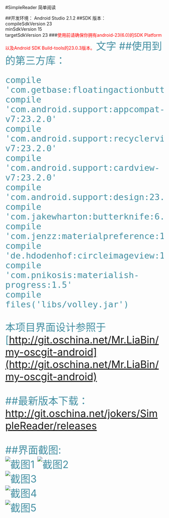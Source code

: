 #SimpleReader 简单阅读

##开发环境：
Android Studio 2.1.2
##SDK 版本：  
compileSdkVersion 23  
minSdkVersion 15  
targetSdkVersion 23
###<font color=red>使用前请确保你拥有android-23(6.0)的SDK Platform以及Android SDK Build-tools的23.0.3版本。</font>
<font color="#4590a3" size = "6px">文字<font>
##使用到的第三方库：  

    compile 'com.getbase:floatingactionbutton:1.10.1'
    compile 'com.android.support:appcompat-v7:23.2.0'
    compile 'com.android.support:recyclerview-v7:23.2.0'
    compile 'com.android.support:cardview-v7:23.2.0'
    compile 'com.android.support:design:23.2.0'
    compile 'com.jakewharton:butterknife:6.1.0'
    compile 'com.jenzz:materialpreference:1.3'
    compile 'de.hdodenhof:circleimageview:1.3.0'
    compile 'com.pnikosis:materialish-progress:1.5'
    compile files('libs/volley.jar')

本项目界面设计参照于[http://git.oschina.net/Mr.LiaBin/my-oscgit-android](http://git.oschina.net/Mr.LiaBin/my-oscgit-android)

##最新版本下载：
http://git.oschina.net/jokers/SimpleReader/releases

##界面截图:  
![截图1](http://git.oschina.net/uploads/images/2016/0625/222028_6a80be30_24648.png "截图1")
![截图2](http://git.oschina.net/uploads/images/2016/0624/134907_bd7a5b1d_24648.png "截图2")  
![截图3](http://git.oschina.net/uploads/images/2016/0624/134924_b5caf5e2_24648.png "截图3")  
![截图4](http://git.oschina.net/uploads/images/2016/0624/134939_0f071b4b_24648.png "截图4")  
![截图5](http://git.oschina.net/uploads/images/2016/0624/134951_d02ee112_24648.png "截图5")